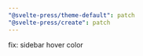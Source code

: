 ```yaml
---
"@svelte-press/theme-default": patch
"@svelte-press/create": patch
---
```


fix: sidebar hover color
